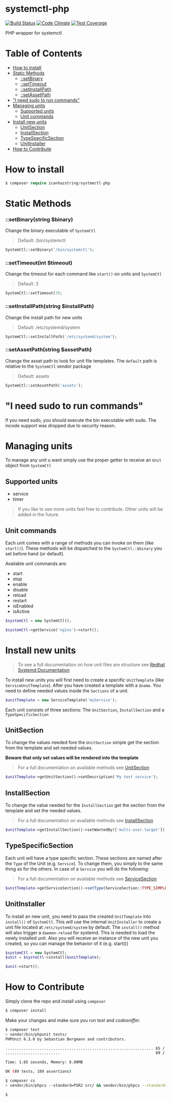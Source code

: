 # systemctl-php
[![Build Status](https://api.travis-ci.org/icanhazstring/systemctl-php.svg?branch=master)](https://travis-ci.org/icanhazstring/systemctl-php) [![Code Climate](https://codeclimate.com/github/icanhazstring/systemctl-php/badges/gpa.svg)](https://codeclimate.com/github/icanhazstring/systemctl-php) [![Test Coverage](https://codeclimate.com/github/icanhazstring/systemctl-php/badges/coverage.svg)](https://codeclimate.com/github/icanhazstring/systemctl-php/coverage)

PHP wrapper for systemctl

# Table of Contents

- [How to install](#how-to-install)
- [Static Methods](#static-methods)
  - [::setBinary](#setbinarystring-binary)
  - [::setTimeout](#settimeoutint-timeout)
  - [::setInstallPath](#setinstallpathstring-installpath)
  - [::setAssetPath](#setassetpathstring-assetpath)
- ["I need sudo to run commands"](#i-need-sudo-to-run-commands)
- [Managing units](#managing-units)
  - [Supported units](#supported-units)
  - [Unit commands](#unit-commands)
- [Install new units](#install-new-units)
  - [UnitSection](#unitsection)
  - [InstallSection](#installsection)
  - [TypeSpecificSection](#typespecificsection)
  - [UnitInstaller](#unitinstaller)
- [How to Contribute](#how-to-contribute)

# How to install
```php
$ composer require icanhazstring/systemctl-php
```

# Static Methods
### ::setBinary(string $binary)
Change the binary executable of `SystemCtl`

> Default: /bin/systemctl

```php
SystemCtl::setBinary('/bin/systemctl');
```

### ::setTimeout(int $timeout)
Change the timeout for each command like `start()` on units and `SystemCtl`

> Default: 3

```php
SystemCtl::setTimeout(3);
```

### ::setInstallPath(string $installPath)
Change the install path for new units

> Default: /etc/systemd/system

```php
SystemCtl::setInstallPath('/etc/systemd/system');
```

### ::setAssetPath(string $assetPath)
Change the asset path to look for unit file templates.
The `default` path is relative to the `SystemCtl` vendor package

> Default: assets

```php
SystemCtl::setAssetPath('assets');
```

# "I need sudo to run commands"
If you need sudo, you should execute the bin executable with sudo.
The incode support was dropped due to security reason.

# Managing units
To manage any unit u want simply use the proper getter to receive an `Unit` object from `SystemCtl`

## Supported units
- service
- timer

> If you like to see more units feel free to contribute. Other units will be added in the future.

## Unit commands
Each unit comes with a range of methods you can invoke on them (like `start()`).
These methods will be dispatched to the `SystemCtl::$binary` you set before hand (or default).

Available unit commands are:
- start
- stop
- enable
- disable
- reload
- restart
- isEnabled
- isActive

```php
$systemCtl = new SystemCtl();

$systemCtl->getService('nginx')->start();
```

# Install new units

> To see a full documentation on how unit files are structure see [Redhat Systemd Documentation](https://access.redhat.com/documentation/en-US/Red_Hat_Enterprise_Linux/7/html/System_Administrators_Guide/sect-Managing_Services_with_systemd-Unit_Files.html)

To install new units you will first need to create a specific `UnitTemplate` (like `ServiceUnitTemplate`).
After you have created a template with a `$name`. You need to define needed values inside the
`Sections` of a unit.

```php
$unitTemplate = new ServiceTemplate('myService');
```

Each unit consists of three sections: The `UnitSection`, `InstallSection` and a `TypeSpecificSection`

## UnitSection
To change the values needed fore the `UnitSection` simple get the section from the template
and set needed values.

**Beware that only set values will be rendered into the template**

> For a full documentation on available methods see [UnitSection](src/Template/Section/UnitSection.php)
```php
$unitTemplate->getUnitSection()->setDescription('My test service');
```

## InstallSection
To change the value needed for the `InstallSection` get the section from the template and set
the needed values.

> For a full documentation on available methods see [InstallSection](src/Template/Section/InstallSection.php)

```php
$unitTemplate->getInstallSection()->setWantedBy(['multi-user.target']);
```

## TypeSpecificSection
Each unit will have a type specific section. These sections are named after the `Type` of the Unit (e.g. `Service`).
To change them, you simply to the same thing as for the others. In case of a `Service` you will do
the following:

> For a full documentation on available methods see [ServiceSection](src/Template/Section/ServiceSection.php)

```php
$unitTemplate->getServiceSection()->setType(ServiceSection::TYPE_SIMPLE);
```

## UnitInstaller
To install an new unit, you need to pass the created `UnitTemplate` into `install()`
of `SystemCtl`. This will use the internal `UnitInstaller` to create a unit file located at
`/etc/systemd/system` by default. The `install()` method will also trigger a `daemon-reload` for
systemd. This is needed to load the newly installed unit. Also you will receive an
instance of the new unit you created, so you can manage the behavior of it (e.g. start())

```php
$systemCtl = new SystemCtl;
$unit = $systeCtl->install($unitTemplate);

$unit->start();
```

# How to Contribute
Simply clone the repo and install using `composer`

```bash
$ composer install
```

Make your changes and make sure you run *test* and *codesniffer*.

```bash
$ composer test
> vendor/bin/phpunit tests/
PHPUnit 6.3.0 by Sebastian Bergmann and contributors.

................................................................. 65 / 89 ( 73%)
........................                                          89 / 89 (100%)

Time: 1.65 seconds, Memory: 8.00MB

OK (89 tests, 169 assertions)

$ composer cs
> vendor/bin/phpcs --standard=PSR2 src/ && vendor/bin/phpcs --standard=PSR2 tests/

$ 
```

